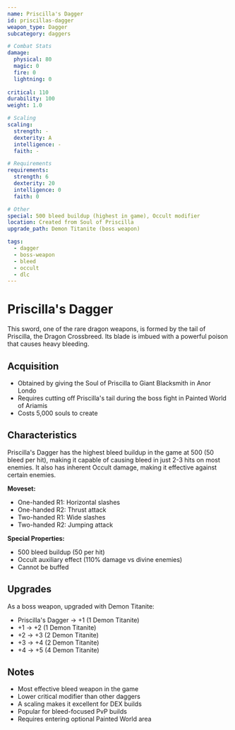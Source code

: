 ```yaml
---
name: Priscilla's Dagger
id: priscillas-dagger
weapon_type: Dagger
subcategory: daggers

# Combat Stats
damage:
  physical: 80
  magic: 0
  fire: 0
  lightning: 0
  
critical: 110
durability: 100
weight: 1.0

# Scaling
scaling:
  strength: -
  dexterity: A
  intelligence: -
  faith: -

# Requirements
requirements:
  strength: 6
  dexterity: 20
  intelligence: 0
  faith: 0

# Other
special: 500 bleed buildup (highest in game), Occult modifier
location: Created from Soul of Priscilla
upgrade_path: Demon Titanite (boss weapon)

tags:
  - dagger
  - boss-weapon
  - bleed
  - occult
  - dlc
---
```


# Priscilla's Dagger

This sword, one of the rare dragon weapons, is formed by the tail of Priscilla, the Dragon Crossbreed. Its blade is imbued with a powerful poison that causes heavy bleeding.

## Acquisition
- Obtained by giving the Soul of Priscilla to Giant Blacksmith in Anor Londo
- Requires cutting off Priscilla's tail during the boss fight in Painted World of Ariamis
- Costs 5,000 souls to create

## Characteristics
Priscilla's Dagger has the highest bleed buildup in the game at 500 (50 bleed per hit), making it capable of causing bleed in just 2-3 hits on most enemies. It also has inherent Occult damage, making it effective against certain enemies.

**Moveset:**
- One-handed R1: Horizontal slashes
- One-handed R2: Thrust attack
- Two-handed R1: Wide slashes
- Two-handed R2: Jumping attack

**Special Properties:**
- 500 bleed buildup (50 per hit)
- Occult auxiliary effect (110% damage vs divine enemies)
- Cannot be buffed

## Upgrades
As a boss weapon, upgraded with Demon Titanite:
- Priscilla's Dagger → +1 (1 Demon Titanite)
- +1 → +2 (1 Demon Titanite)
- +2 → +3 (2 Demon Titanite)
- +3 → +4 (2 Demon Titanite)
- +4 → +5 (4 Demon Titanite)

## Notes
- Most effective bleed weapon in the game
- Lower critical modifier than other daggers
- A scaling makes it excellent for DEX builds
- Popular for bleed-focused PvP builds
- Requires entering optional Painted World area